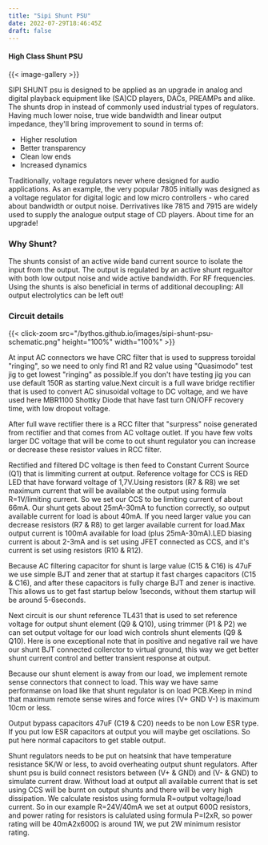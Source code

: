```yaml
---
title: "Sipi Shunt PSU"
date: 2022-07-29T18:46:45Z
draft: false
---
```

#### High Class Shunt PSU

{{< image-gallery >}}

SIPI SHUNT psu is designed to be applied as an upgrade in analog and digital playback equipment like (SA)CD players, DACs, PREAMPs and alike. The shunts drop in instead of commonly used industrial types of regulators. Having much lower noise, true wide bandwidth and linear output impedance, they'll bring improvement to sound in terms of:

- Higher resolution
- Better transparency
- Clean low ends
- Increased dynamics

Traditionally, voltage regulators never where designed for audio applications. As an example, the very popular 7805 initially was designed as a voltage regulator for digital logic and low micro controllers - who cared about bandwidth or output noise. Derrivatives like 7815 and 7915 are widely used to supply the analogue output stage of CD players. About time for an upgrade!

### Why Shunt?

The shunts consist of an active wide band current source to isolate the input from the output. The output is regulated by an active shunt regualtor with both low output noise and wide active bandwidth. For RF frequencies. Using the shunts is also beneficial in terms of additional decoupling: All output electrolytics can be left out!

### Circuit details

{{< click-zoom src="/bythos.github.io/images/sipi-shunt-psu-schematic.png" height="100%" width="100%" >}}

At input AC connectors we have CRC filter that is used to suppress toroidal "ringing", so we need to only find R1 and R2 value using "Quasimodo" test jig to get lowest "ringing" as possible.If you don't have testing jig you can use default 150R as starting value.Next circuit is a full wave bridge rectifier that is used to convert AC sinusoidal voltage to DC voltage, and we have used here MBR1100 Shottky Diode that have fast turn ON/OFF recovery time, with low dropout voltage.

After full wave rectifier there is a RCC filter that "surpress" noise generated from rectifier and that comes from AC voltage outlet. If you have few volts larger DC voltage that will be come to out shunt regulator you can increase or decrease these resistor values in RCC filter.

Rectified and filtered DC voltage is then feed to Constant Current Source (Q1) that is limmiting current at output. Reference voltage for CCS is RED LED that have forward voltage of 1,7V.Using resistors (R7 & R8) we set maximum current that will be available at the output using formula R=1V/limiting current. So we set our CCS to be limiting current of about 66mA. Our shunt gets about 25mA-30mA to function correctly, so output available current for load is about 40mA. If you need larger value you can decrease resistors (R7 & R8) to get larger available current for load.Max output current is 100mA available for load (plus 25mA-30mA).LED biasing current is about 2-3mA and is set using JFET connected as CCS, and it's current is set using resistors (R10 & R12).

Because AC filtering capacitor for shunt is large value (C15 & C16) is 47uF we use simple BJT and zener that at startup it fast charges capacitors (C15 & C16), and after these capacitors is fully charge BJT and zener is inactive. This allows us to get fast startup below 1seconds, without them startup will be around 5-6seconds.

Next circuit is our shunt reference TL431 that is used to set reference voltage for output shunt element (Q9 & Q10), using trimmer (P1 & P2) we can set output voltage for our load wich controls shunt elements (Q9 & Q10). Here is one exceptional note that in positive and negative rail we have our shunt BJT connected collerctor to virtual ground, this way we get better shunt current control and better transient response at output.

Because our shunt element is away from our load, we implement remote sense connectors that connect to load. This way we have same performanse on load like that shunt regulator is on load PCB.Keep in mind that maximum remote sense wires and force wires (V+ GND V-) is maximum 10cm or less.

Output bypass capacitors 47uF (C19 & C20) needs to be non Low ESR type. If you put low ESR capacitors at output you will maybe get oscilations. So put here normal capacitors to get stable output.

Shunt regulators needs to be put on heatsink that have temperature resistance 5K/W or less, to avoid overheating output shunt regulators. After shunt psu is build connect resistors between (V+ & GND) and (V- & GND) to simulate current draw. Without load at output all available current that is set using CCS will be burnt on output shunts and there will be very high dissipation. We calculate resistos using formula R=output voltage/load current. So in our example R=24V/40mA we set at output 600Ω resistors, and power rating for resistors is calulated using formula P=I2xR, so power rating will be 40mA2x600Ω is around 1W, we put 2W minimum resistor rating.

